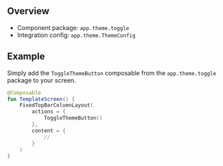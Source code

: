 ## Overview

- Component package: `app.theme.toggle`
- Integration config: `app.theme.ThemeConfig`

## Example

Simply add the `ToggleThemeButton` composable from the `app.theme.toggle` package to your screen.

```kotlin
@Composable
fun TemplateScreen() {
    FixedTopBarColumnLayout(
        actions = {
            ToggleThemeButton()
        },
        content = {
            //
        }
    )
}
```